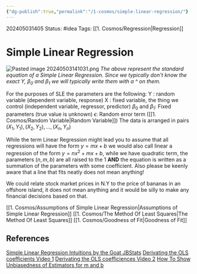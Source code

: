 ```yaml
---
{"dg-publish":true,"permalink":"/1-cosmos/simple-linear-regression/"}
---
```


202405031405
Status: #idea
Tags: [[1. Cosmos/Regression\|Regression]]
# Simple Linear Regression
![Pasted image 20240503141031.png](/img/user/3.%20Black%20Holes/Files/Pasted%20image%2020240503141031.png)
*The above represent the standard equation of a Simple Linear Regression. Since we typically don't know the exact Y, $\beta_0$ and $\beta_1$ we will typically write them with a ^ on them.*

For the purposes of SLE the parameters are the following:
Y : random variable (dependent variable, response)
X : fixed variable, the thing we control (independent variable, regressor, predictor)
$\beta_0$ and $\beta_1$: Fixed parameters (true value is unknown)
$\epsilon$: Random error term ([[1. Cosmos/Random Variable\|Random Variable]])
The data is arranged in pairs $(X_1, Y_1), (X_2, Y_2), \dots, (X_n, Y_n)$


While the term Linear Regression might lead you to assume that all regressions will have the form $y=mx+b$ we would also call linear a regression of the form $y=nx^2+mx+b$, while we have quadratic term, the parameters ($n,m,b$) are all raised to the $1$ **AND** the equation is written as a summation of the parameters with some coefficient. Also please be keenly aware that a line that fits neatly does not mean anything!

We could relate stock market prices in N.Y to the price of bananas in an offshore island, it does not mean anything and it would be silly to make any financial decisions based on that.

[[1. Cosmos/Assumptions of Simple Linear Regression\|Assumptions of Simple Linear Regression]]
[[1. Cosmos/The Method Of Least Squares\|The Method Of Least Squares]]
[[1. Cosmos/Goodness of Fit\|Goodness of Fit]]

## References
[Simple Linear Regression Intuitions by the Goat JBStats](https://www.youtube.com/watch?v=KsVBBJRb9TE&list=PLvxOuBpazmsND0vmkP1ECjTloiVz-pXla)
[Derivating the OLS coefficients Video 1](https://www.youtube.com/watch?v=jqoHefiIf9U)
[Derivating the OLS coefficiences Video 2](https://www.youtube.com/watch?v=jqoHefiIf9U)
[How To Show Unbiasedness of Estimators for m and b](https://www.youtube.com/watch?v=5tMMESxjDBg)

